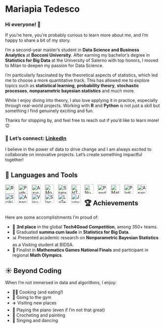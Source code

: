 # Mariapia Tedesco

### Hi everyone! 👋  

If you’re here, you’re probably curious to learn more about me, and I’m happy to share a bit of my story.  

I’m a second-year master’s student in **Data Science and Business Analytics** at **Bocconi University**. After earning my bachelor’s degree in **Statistics for Big Data** at the University of Salerno with top honors, I moved to Milan to deepen my passion for Data Science.  

I’m particularly fascinated by the theoretical aspects of statistics, which led me to choose a more quantitative track. This has allowed me to explore topics such as **statistical learning**, **probability theory**, **stochastic processes**, **nonparametric bayesian statistics** and much more.  

While I enjoy diving into theory, I also love applying it in practice, especially through real-world projects. Working with **R** and **Python** is not just a skill but something I find genuinely exciting and fun.  

Thanks for stopping by, and feel free to reach out if you’d like to learn more! 😊

### 💬 Let’s connect: [LinkedIn](https://www.linkedin.com/in/mariapia-tedesco)  

I believe in the power of data to drive change and I am always excited to collaborate on innovative projects. Let’s create something impactful together!

## 🧰 Languages and Tools

<img align="left" alt="R" width="30px" style="padding-right:10px;" src="https://cdn.jsdelivr.net/gh/devicons/devicon@latest/icons/rstudio/rstudio-original.svg"/>
<img align="left" alt="Python" width="30px" style="padding-right:10px;" src="https://cdn.jsdelivr.net/gh/devicons/devicon@latest/icons/python/python-original.svg" />
<img align="left" alt="Azure SQL Database" width="30px" style="padding-right:10px;" src="https://cdn.jsdelivr.net/gh/devicons/devicon@latest/icons/azuresqldatabase/azuresqldatabase-original.svg" />
<img align="left" alt="MongoDB" width="30px" style="padding-right:10px;" src="https://cdn.jsdelivr.net/gh/devicons/devicon@latest/icons/mongodb/mongodb-plain-wordmark.svg" />
<img align="left" alt="Stata" width="30px" style="padding-right:10px;" src="https://cdn.jsdelivr.net/gh/devicons/devicon@latest/icons/stata/stata-original-wordmark.svg" />
<img align="left" alt="HTML" width="30px" style="padding-right:10px;" src="https://cdn.jsdelivr.net/gh/devicons/devicon/icons/html5/html5-plain.svg" />
<img align="left" alt="NumPy" width="30px" style="padding-right:10px;" src="https://cdn.jsdelivr.net/gh/devicons/devicon/icons/numpy/numpy-original.svg"/>
<img align="left" alt="Pandas" width="30px" style="padding-right:10px;" src="https://cdn.jsdelivr.net/gh/devicons/devicon@latest/icons/pandas/pandas-original.svg" />          
<img align="left" alt="Matplotlib" width="30px" style="padding-right:10px;" src="https://cdn.jsdelivr.net/gh/devicons/devicon@latest/icons/matplotlib/matplotlib-original.svg" />
<img align="left" alt="Plotly" width="30px" style="padding-right:10px;" src="https://cdn.jsdelivr.net/gh/devicons/devicon@latest/icons/plotly/plotly-original.svg" />
<img align="left" alt="Apache Spark" width="30px" style="padding-right:10px;" src="https://cdn.jsdelivr.net/gh/devicons/devicon@latest/icons/apachespark/apachespark-original-wordmark.svg" />
<img align="left" alt="Scikit-Learn" width="30px" style="padding-right:10px;" src="https://cdn.jsdelivr.net/gh/devicons/devicon@latest/icons/scikitlearn/scikitlearn-original.svg" />
<img align="left" alt="Anaconda" width="30px" style="padding-right:10px;" src="https://cdn.jsdelivr.net/gh/devicons/devicon@latest/icons/anaconda/anaconda-original.svg" />
<img align="left" alt="Visual Studio" width="30px" style="padding-right:10px;" src="https://cdn.jsdelivr.net/gh/devicons/devicon@latest/icons/visualstudio/visualstudio-original.svg" />
<img align="left" alt="Slack" width="30px" style="padding-right:10px;" src="https://cdn.jsdelivr.net/gh/devicons/devicon@latest/icons/slack/slack-original.svg" />
<img align="left" alt="LaTeX" width="30px" style="padding-right:10px;" src="https://cdn.jsdelivr.net/gh/devicons/devicon@latest/icons/latex/latex-original.svg" />
<img align="left" alt="Jupyter" width="30px" style="padding-right:10px;" src="https://cdn.jsdelivr.net/gh/devicons/devicon@latest/icons/jupyter/jupyter-original.svg" />
<br />

## 🏆 Achievements  

Here are some accomplishments I’m proud of:  
- 🥉 **3rd place** in the global **Tech4Good Competition**, among 350+ teams.  
- 📜 Graduated **summa cum laude** in **Statistics for Big Data**.  
- 📊 Presented academic research on **Nonparametric Bayesian Statistics** as a Visiting student at BIDSA.  
- 🏅 Finalist in **Mathematics Games National Finals** and participant in regional **Math Olympics**.  

## ☀️ Beyond Coding  

When I’m not immersed in data and algorithms, I enjoy:  
- 🧑‍🍳 Cooking (and eating!)  
- 💪 Going to the gym
- ✈️ Visiting new places  
- 🎹 Playing the piano (even if I’m not that great)  
- 🎨 Crocheting and painting  
- 🎼 Singing and dancing 
